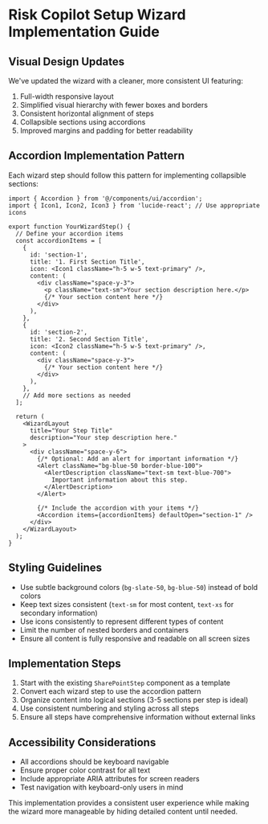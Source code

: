 # Risk Copilot Setup Wizard Implementation Guide

## Visual Design Updates

We've updated the wizard with a cleaner, more consistent UI featuring:

1. Full-width responsive layout
2. Simplified visual hierarchy with fewer boxes and borders
3. Consistent horizontal alignment of steps
4. Collapsible sections using accordions 
5. Improved margins and padding for better readability

## Accordion Implementation Pattern

Each wizard step should follow this pattern for implementing collapsible sections:

```tsx
import { Accordion } from '@/components/ui/accordion';
import { Icon1, Icon2, Icon3 } from 'lucide-react'; // Use appropriate icons

export function YourWizardStep() {
  // Define your accordion items
  const accordionItems = [
    {
      id: 'section-1',
      title: '1. First Section Title',
      icon: <Icon1 className="h-5 w-5 text-primary" />,
      content: (
        <div className="space-y-3">
          <p className="text-sm">Your section description here.</p>
          {/* Your section content here */}
        </div>
      ),
    },
    {
      id: 'section-2',
      title: '2. Second Section Title',
      icon: <Icon2 className="h-5 w-5 text-primary" />,
      content: (
        <div className="space-y-3">
          {/* Your section content here */}
        </div>
      ),
    },
    // Add more sections as needed
  ];

  return (
    <WizardLayout 
      title="Your Step Title" 
      description="Your step description here."
    >
      <div className="space-y-6">
        {/* Optional: Add an alert for important information */}
        <Alert className="bg-blue-50 border-blue-100">
          <AlertDescription className="text-sm text-blue-700">
            Important information about this step.
          </AlertDescription>
        </Alert>

        {/* Include the accordion with your items */}
        <Accordion items={accordionItems} defaultOpen="section-1" />
      </div>
    </WizardLayout>
  );
}
```

## Styling Guidelines

- Use subtle background colors (`bg-slate-50`, `bg-blue-50`) instead of bold colors
- Keep text sizes consistent (`text-sm` for most content, `text-xs` for secondary information)
- Use icons consistently to represent different types of content
- Limit the number of nested borders and containers
- Ensure all content is fully responsive and readable on all screen sizes

## Implementation Steps

1. Start with the existing `SharePointStep` component as a template
2. Convert each wizard step to use the accordion pattern
3. Organize content into logical sections (3-5 sections per step is ideal)
4. Use consistent numbering and styling across all steps
5. Ensure all steps have comprehensive information without external links

## Accessibility Considerations

- All accordions should be keyboard navigable
- Ensure proper color contrast for all text
- Include appropriate ARIA attributes for screen readers
- Test navigation with keyboard-only users in mind

This implementation provides a consistent user experience while making the wizard more manageable by hiding detailed content until needed. 